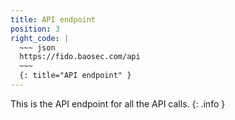 ```yaml
---
title: API endpoint
position: 3
right_code: |
  ~~~ json
  https://fido.baosec.com/api
  ~~~
  {: title="API endpoint" }
---
```


This is the API endpoint for all the API calls.
{: .info }
